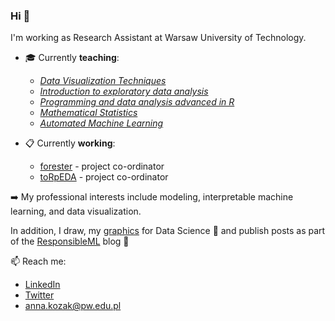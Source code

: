 ### Hi 👋

I'm working as Research Assistant at Warsaw University of Technology.

- :mortar_board: Currently **teaching**:
  - [*Data Visualization Techniques*](https://github.com/kozaka93/2023Z-DataVisualizationTechniques)   
  - [*Introduction to exploratory data analysis*](https://github.com/MI2-Education/2023L-ExploratoryDataAnalysis)
  - [*Programming and data analysis advanced in R*](https://github.com/MI2-Education/2023L-AdvancedR)
  - [*Mathematical Statistics*](https://github.com/kozaka93/2023L-StatystykaMatematyczna)
  - [*Automated Machine Learning*](https://github.com/kozaka93/2023Z-AutoML)


- :clipboard: Currently **working**:
	- [forester](https://github.com/ModelOriented/forester) - project co-ordinator 
	- [toRpEDA](https://github.com/kozaka93/toRpEDA) - project co-ordinator 
	

:arrow_right: My professional interests include modeling, interpretable machine learning, and data visualization. 

In addition, I draw, my [graphics](https://github.com/kozaka93/DataScienceGraphics) for Data Science 🎨 and publish posts as part of the [ResponsibleML](https://medium.com/responsibleml) blog 📝 


📫 Reach me:
- [LinkedIn](https://www.linkedin.com/in/kozakanna/)
- [Twitter](https://twitter.com/kozaka93)
- [anna.kozak@pw.edu.pl](mailto:anna.kozak@pw.edu.pl)
